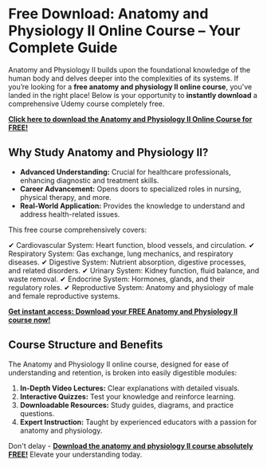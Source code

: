 # Free Download: Anatomy and Physiology II Online Course – Your Complete Guide

Anatomy and Physiology II builds upon the foundational knowledge of the human body and delves deeper into the complexities of its systems. If you’re looking for a **free anatomy and physiology II online course**, you've landed in the right place! Below is your opportunity to **instantly download** a comprehensive Udemy course completely free.

[**Click here to download the Anatomy and Physiology II Online Course for FREE!**](https://udemywork.com/anatomy-and-physiology-ii-online-course)

## Why Study Anatomy and Physiology II?

*   **Advanced Understanding:** Crucial for healthcare professionals, enhancing diagnostic and treatment skills.
*   **Career Advancement:** Opens doors to specialized roles in nursing, physical therapy, and more.
*   **Real-World Application:** Provides the knowledge to understand and address health-related issues.

This free course comprehensively covers:

✔ Cardiovascular System: Heart function, blood vessels, and circulation.
✔ Respiratory System: Gas exchange, lung mechanics, and respiratory diseases.
✔ Digestive System: Nutrient absorption, digestive processes, and related disorders.
✔ Urinary System: Kidney function, fluid balance, and waste removal.
✔ Endocrine System: Hormones, glands, and their regulatory roles.
✔ Reproductive System: Anatomy and physiology of male and female reproductive systems.

[**Get instant access: Download your FREE Anatomy and Physiology II course now!**](https://udemywork.com/anatomy-and-physiology-ii-online-course)

## Course Structure and Benefits

The Anatomy and Physiology II online course, designed for ease of understanding and retention, is broken into easily digestible modules:

1.  **In-Depth Video Lectures:** Clear explanations with detailed visuals.
2.  **Interactive Quizzes:** Test your knowledge and reinforce learning.
3.  **Downloadable Resources:** Study guides, diagrams, and practice questions.
4.  **Expert Instruction:** Taught by experienced educators with a passion for anatomy and physiology.

Don't delay - **[Download the anatomy and physiology II course absolutely FREE!](https://udemywork.com/anatomy-and-physiology-ii-online-course)** Elevate your understanding today.
